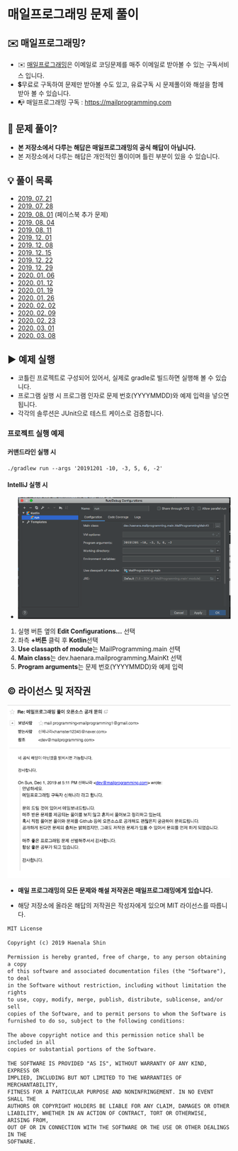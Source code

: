 매일프로그래밍 문제 풀이
==================================

## ✉️ 매일프로그래밍?

- ✉️ [매일프로그래밍](https://mailprogramming.com)은 이메일로 코딩문제를 매주 이메일로 받아볼 수 있는 구독서비스 입니다.
- 💲무료로 구독하여 문제만 받아볼 수도 있고, 유료구독 시 문제풀이와 해설을 함께 받아 볼 수 있습니다. 
- 📭 매일프로그래밍 구독 : https://mailprogramming.com

## 📝 문제 풀이?

- **본 저장소에서 다루는 해답은 매일프로그래밍의 공식 해답이 아닙니다.**
- 본 저장소에서 다루는 해답은 개인적인 풀이이며 틀린 부분이 있을 수 있습니다. 

## 💡 풀이 목록

- [2019. 07. 21](2019/07/20190721.md)
- [2019. 07. 28](2019/07/20190728.md)
- [2019. 08. 01](2019/08/20190801_extra.md) (페이스북 추가 문제)
- [2019. 08. 04](2019/08/20190804.md)
- [2019. 08. 11](2019/08/20190811.md)
- [2019. 12. 01](2019/12/20191201.md)
- [2019. 12. 08](2019/12/20191208.md)
- [2019. 12. 15](2019/12/20191215.md)
- [2019. 12. 22](2019/12/20191222.md)
- [2019. 12. 29](2019/12/20191229.md)
- [2020. 01. 06](2020/01/20200106.md)
- [2020. 01. 12](2020/01/20200112.md)
- [2020. 01. 19](2020/01/20200119.md)
- [2020. 01. 26](2020/01/20200126.md)
- [2020. 02. 02](2020/02/20200202.md)
- [2020. 02. 09](2020/02/20200209.md)
- [2020. 02. 23](2020/02/20200223.md)
- [2020. 03. 01](2020/03/20200301.md)
- [2020. 03. 08](2020/03/20200308.md)


## ▶️ 예제 실행

- 코틀린 프로젝트로 구성되어 있어서, 실제로 gradle로 빌드하면 실행해 볼 수 있습니다.
- 프로그램 실행 시 프로그램 인자로 문제 번호(YYYYMMDD)와 예제 입력을 넣으면 됩니다.
- 각각의 솔루션은 JUnit으로 테스트 케이스로 검증합니다.

### 프로젝트 실행 예제

#### 커맨드라인 실행 시
 
```
./gradlew run --args '20191201 -10, -3, 5, 6, -2'
```

#### IntelliJ 실행 시

- ![IntelliJ 예제 실행 화면](sample_run.png)

1. 실행 버튼 옆의 **Edit Configurations...** 선택
2. 좌측 **+버튼** 클릭 후 **Kotlin**선택
2. **Use classapth of module**는 MailProgramming.main 선택
3. **Main class**는 dev.haenara.mailprogramming.MainKt 선택
4. **Program arguments**는 문제 번호(YYYYMMDD)와 예제 입력

## ©️ 라이선스 및 저작권

![라이선스 문의 답변](answer.png)

- **매일 프로그래밍의 모든 문제와 해설 저작권은 매일프로그래밍에게 있습니다.**

- 해당 저장소에 올라온 해답의 저작권은 작성자에게 있으며 MIT 라이선스를 따릅니다.


```
MIT License

Copyright (c) 2019 Haenala Shin

Permission is hereby granted, free of charge, to any person obtaining a copy
of this software and associated documentation files (the "Software"), to deal
in the Software without restriction, including without limitation the rights
to use, copy, modify, merge, publish, distribute, sublicense, and/or sell
copies of the Software, and to permit persons to whom the Software is
furnished to do so, subject to the following conditions:

The above copyright notice and this permission notice shall be included in all
copies or substantial portions of the Software.

THE SOFTWARE IS PROVIDED "AS IS", WITHOUT WARRANTY OF ANY KIND, EXPRESS OR
IMPLIED, INCLUDING BUT NOT LIMITED TO THE WARRANTIES OF MERCHANTABILITY,
FITNESS FOR A PARTICULAR PURPOSE AND NONINFRINGEMENT. IN NO EVENT SHALL THE
AUTHORS OR COPYRIGHT HOLDERS BE LIABLE FOR ANY CLAIM, DAMAGES OR OTHER
LIABILITY, WHETHER IN AN ACTION OF CONTRACT, TORT OR OTHERWISE, ARISING FROM,
OUT OF OR IN CONNECTION WITH THE SOFTWARE OR THE USE OR OTHER DEALINGS IN THE
SOFTWARE.
```
